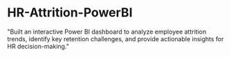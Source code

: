 # HR-Attrition-PowerBI
"Built an interactive Power BI dashboard to analyze employee attrition trends, identify key retention challenges, and provide actionable insights for HR decision-making."
